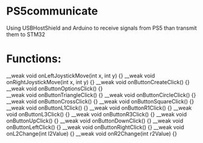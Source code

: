# PS5communicate
Using USBHostShield and Arduino to receive signals from PS5 than transmit them to STM32
# Functions:
__weak void onLeftJoystickMove(int x, int y) {} 
__weak void onRightJoystickMove(int x, int y) {} 
__weak void onButtonCreateClick() {} 
__weak void onButtonOptionsClick() {}  
__weak void onButtonTriangleClick() {}
__weak void onButtonCircleClick() {}
__weak void onButtonCrossClick() {}
__weak void onButtonSquareClick() {}
__weak void onButtonL1Click() {}
__weak void onButtonR1Click() {}
__weak void onButtonL3Click() {}
__weak void onButtonR3Click() {}
__weak void onButtonUpClick() {}
__weak void onButtonDownClick() {}
__weak void onButtonLeftClick() {}
__weak void onButtonRightClick() {}
__weak void onL2Change(int l2Value) {}
__weak void onR2Change(int r2Value) {}
